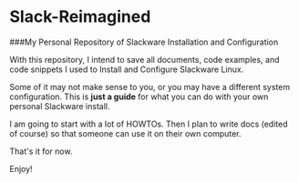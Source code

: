 # Slack-Reimagined
###My Personal Repository of Slackware Installation and Configuration

With this repository, I intend to save all documents, code examples, and code snippets I used to Install and Configure Slackware Linux. 

Some of it may not make sense to you, or you may have a different system configuration. This is <b>just a guide</b> for what you can do with your own personal Slackware install.

I am going to start with a lot of HOWTOs. Then I plan to write docs (edited of course) so that someone can use it on their own computer. 

That's it for now. 

Enjoy!
